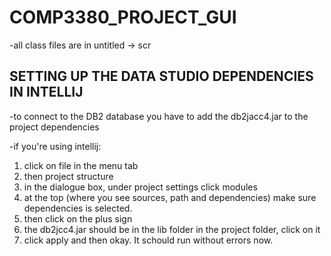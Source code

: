 # COMP3380_PROJECT_GUI
 -all class files are in untitled -> scr
## SETTING UP THE DATA STUDIO DEPENDENCIES IN INTELLIJ
 -to connect to the DB2 database you have to add the db2jacc4.jar to the project dependencies 
 
 -if you're using intellij:
1. click on file in the menu tab
2. then project structure
3. in the dialogue box, under project settings click modules
4. at the top (where you see sources, path and dependencies) make sure dependencies is selected.
5. then click on the plus sign 
6. the db2jcc4.jar should be in the lib folder in the project folder, click on it 
7. click apply and then okay.
It schould run without errors now.
